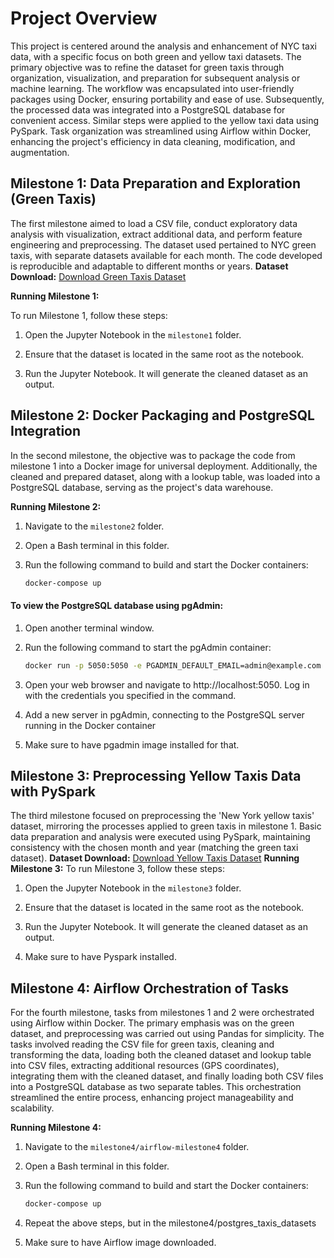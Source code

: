 
# Project Overview
This project is centered around the analysis and enhancement of NYC taxi data, with a specific focus on both green and yellow taxi datasets. The primary objective was to refine the dataset for green taxis through organization, visualization, and preparation for subsequent analysis or machine learning. The workflow was encapsulated into user-friendly packages using Docker, ensuring portability and ease of use. Subsequently, the processed data was integrated into a PostgreSQL database for convenient access. Similar steps were applied to the yellow taxi data using PySpark. Task organization was streamlined using Airflow within Docker, enhancing the project's efficiency in data cleaning, modification, and augmentation.

## Milestone 1: Data Preparation and Exploration (Green Taxis)
The first milestone aimed to load a CSV file, conduct exploratory data analysis with visualization, extract additional data, and perform feature engineering and preprocessing. The dataset used pertained to NYC green taxis, with separate datasets available for each month. The code developed is reproducible and adaptable to different months or years. **Dataset Download:** [Download Green Taxis Dataset](https://drive.google.com/drive/folders/1t8nBgbHVaA5roZY4z3RcAG1_JMYlSTqu)

**Running Milestone 1:**

To run Milestone 1, follow these steps:

1. Open the Jupyter Notebook in the `milestone1` folder.

2. Ensure that the dataset is located in the same root as the notebook.

3. Run the Jupyter Notebook. It will generate the cleaned dataset as an output.

## Milestone 2: Docker Packaging and PostgreSQL Integration
In the second milestone, the objective was to package the code from milestone 1 into a Docker image for universal deployment. Additionally, the cleaned and prepared dataset, along with a lookup table, was loaded into a PostgreSQL database, serving as the project's data warehouse.

**Running Milestone 2:**

1. Navigate to the `milestone2` folder.

2. Open a Bash terminal in this folder.

3. Run the following command to build and start the Docker containers:

   ```bash
   docker-compose up
#### To view the PostgreSQL database using pgAdmin:

1. Open another terminal window.

2. Run the following command to start the pgAdmin container:

   ```bash
   docker run -p 5050:5050 -e PGADMIN_DEFAULT_EMAIL=admin@example.com -e PGADMIN_DEFAULT_PASSWORD=admin -d dpage/pgadmin4
3. Open your web browser and navigate to http://localhost:5050. Log in with the credentials you specified in the command.

4. Add a new server in pgAdmin, connecting to the PostgreSQL server running in the Docker container
5. Make sure to have pgadmin image installed for that.

## Milestone 3: Preprocessing Yellow Taxis Data with PySpark
The third milestone focused on preprocessing the 'New York yellow taxis' dataset, mirroring the processes applied to green taxis in milestone 1. Basic data preparation and analysis were executed using PySpark, maintaining consistency with the chosen month and year (matching the green taxi dataset).
**Dataset Download:** [Download Yellow Taxis Dataset](https://drive.google.com/drive/folders/1t8nBgbHVaA5roZY4z3RcAG1_JMYlSTqu)
**Running Milestone 3:**
To run Milestone 3, follow these steps:

1. Open the Jupyter Notebook in the `milestone3` folder.

2. Ensure that the dataset is located in the same root as the notebook.

3. Run the Jupyter Notebook. It will generate the cleaned dataset as an output.
4. Make sure to have Pyspark installed.


## Milestone 4: Airflow Orchestration of Tasks
For the fourth milestone, tasks from milestones 1 and 2 were orchestrated using Airflow within Docker. The primary emphasis was on the green dataset, and preprocessing was carried out using Pandas for simplicity. The tasks involved reading the CSV file for green taxis, cleaning and transforming the data, loading both the cleaned dataset and lookup table into CSV files, extracting additional resources (GPS coordinates), integrating them with the cleaned dataset, and finally loading both CSV files into a PostgreSQL database as two separate tables. This orchestration streamlined the entire process, enhancing project manageability and scalability.

**Running Milestone 4:**

1. Navigate to the `milestone4/airflow-milestone4` folder.

2. Open a Bash terminal in this folder.

3. Run the following command to build and start the Docker containers:
      ```bash
   docker-compose up
4. Repeat the above steps, but in the milestone4/postgres_taxis_datasets
5. Make sure to have Airflow image downloaded.

